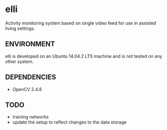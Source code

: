 # elli
Activity monitoring system based on single video feed for use in assisted living settings.

ENVIRONMENT
-----------
elli is developed on an Ubuntu 14.04.2 LTS machine and is not tested on any other system.

DEPENDENCIES
------------
- OpenCV 2.4.8


TODO
----
 - training networks
 - update the setup to reflect changes to the data storage
